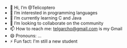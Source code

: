 - 👋 Hi, I’m @Telicoptero
- 👀 I’m interested in programming languages
- 🌱 I’m currently learning C and Java
- 💞️ I’m looking to collaborate on the community
- 📫 How to reach me: telgarcho@gmail.com is my Gmail
- 😄 Pronouns: ...
- ⚡ Fun fact: I'm still a new student

<!---
Telicoptero/Telicoptero is a ✨ special ✨ repository because its `README.md` (this file) appears on your GitHub profile.
You can click the Preview link to take a look at your changes.
--->
